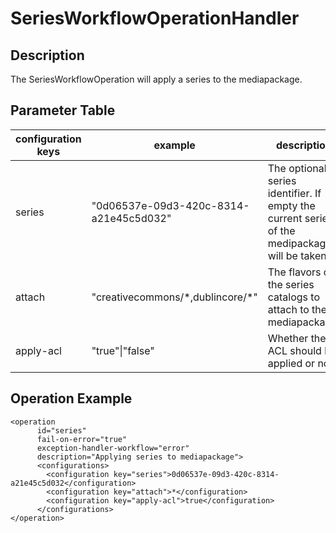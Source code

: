 # SeriesWorkflowOperationHandler

## Description
The SeriesWorkflowOperation will apply a series to the mediapackage.

## Parameter Table

|configuration keys|example|description|default value|
|------------------|-------|-----------|-------------|
|series|"0d06537e-09d3-420c-8314-a21e45c5d032"|The optional series identifier. If empty the current series of the medipackage will be taken.|EMPTY|
|attach|"creativecommons/\*,dublincore/\*"|The flavors of the series catalogs to attach to the mediapackage.|EMPTY|
|apply-acl|"true"\|"false"|Whether the ACL should be applied or not.|"false"|


## Operation Example

    <operation
          id="series"
          fail-on-error="true"
          exception-handler-workflow="error"
          description="Applying series to mediapackage">
          <configurations>
            <configuration key="series">0d06537e-09d3-420c-8314-a21e45c5d032</configuration>
            <configuration key="attach">*</configuration>
            <configuration key="apply-acl">true</configuration>
          </configurations>
    </operation>

